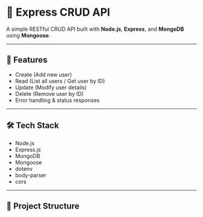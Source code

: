 # 🧩 Express CRUD API

A simple RESTful CRUD API built with **Node.js**, **Express**, and **MongoDB** using **Mongoose**.

---

## 🚀 Features

- Create (Add new user)
- Read (List all users / Get user by ID)
- Update (Modify user details)
- Delete (Remove user by ID)
- Error handling & status responses

---

## 🛠️ Tech Stack

- Node.js
- Express.js
- MongoDB
- Mongoose
- dotenv
- body-parser
- cors

---

## 📁 Project Structure


